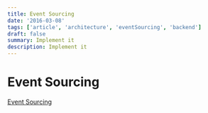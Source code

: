 ```yaml
---
title: Event Sourcing
date: '2016-03-08'
tags: ['article', 'architecture', 'eventSourcing', 'backend']
draft: false
summary: Implement it
description: Implement it
---
```


# Event Sourcing


[Event Sourcing](https://arkwright.github.io/event-sourcing.html)


